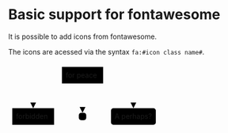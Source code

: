 # Basic support for fontawesome

It is possible to add icons from fontawesome.

The icons are acessed via the syntax `fa:#icon class name#`.

<svg aria-roledescription="flowchart-v2" viewBox="-8 -8 306.140625 133" style="max-width: 306.140625px;" xmlns="http://www.w3.org/2000/svg" width="100%" id="remark-mermaid-0"><style>#remark-mermaid-0{font-family:"trebuchet ms",verdana,arial,sans-serif;font-size:16px;fill:#333;}#remark-mermaid-0 .error-icon{fill:#552222;}#remark-mermaid-0 .error-text{fill:#552222;stroke:#552222;}#remark-mermaid-0 .edge-thickness-normal{stroke-width:2px;}#remark-mermaid-0 .edge-thickness-thick{stroke-width:3.5px;}#remark-mermaid-0 .edge-pattern-solid{stroke-dasharray:0;}#remark-mermaid-0 .edge-pattern-dashed{stroke-dasharray:3;}#remark-mermaid-0 .edge-pattern-dotted{stroke-dasharray:2;}#remark-mermaid-0 .marker{fill:#333333;stroke:#333333;}#remark-mermaid-0 .marker.cross{stroke:#333333;}#remark-mermaid-0 svg{font-family:"trebuchet ms",verdana,arial,sans-serif;font-size:16px;}#remark-mermaid-0 .label{font-family:"trebuchet ms",verdana,arial,sans-serif;color:#333;}#remark-mermaid-0 .cluster-label text{fill:#333;}#remark-mermaid-0 .cluster-label span{color:#333;}#remark-mermaid-0 .label text,#remark-mermaid-0 span{fill:#333;color:#333;}#remark-mermaid-0 .node rect,#remark-mermaid-0 .node circle,#remark-mermaid-0 .node ellipse,#remark-mermaid-0 .node polygon,#remark-mermaid-0 .node path{fill:#ECECFF;stroke:#9370DB;stroke-width:1px;}#remark-mermaid-0 .node .label{text-align:center;}#remark-mermaid-0 .node.clickable{cursor:pointer;}#remark-mermaid-0 .arrowheadPath{fill:#333333;}#remark-mermaid-0 .edgePath .path{stroke:#333333;stroke-width:2.0px;}#remark-mermaid-0 .flowchart-link{stroke:#333333;fill:none;}#remark-mermaid-0 .edgeLabel{background-color:#e8e8e8;text-align:center;}#remark-mermaid-0 .edgeLabel rect{opacity:0.5;background-color:#e8e8e8;fill:#e8e8e8;}#remark-mermaid-0 .cluster rect{fill:#ffffde;stroke:#aaaa33;stroke-width:1px;}#remark-mermaid-0 .cluster text{fill:#333;}#remark-mermaid-0 .cluster span{color:#333;}#remark-mermaid-0 div.mermaidTooltip{position:absolute;text-align:center;max-width:200px;padding:2px;font-family:"trebuchet ms",verdana,arial,sans-serif;font-size:12px;background:hsl(80, 100%, 96.2745098039%);border:1px solid #aaaa33;border-radius:2px;pointer-events:none;z-index:100;}#remark-mermaid-0 .flowchartTitleText{text-anchor:middle;font-size:18px;fill:#333;}#remark-mermaid-0 :root{--mermaid-font-family:"trebuchet ms",verdana,arial,sans-serif;}</style><g><marker orient="auto" markerHeight="12" markerWidth="12" markerUnits="userSpaceOnUse" refY="5" refX="10" viewBox="0 0 10 10" class="marker flowchart" id="flowchart-pointEnd"><path style="stroke-width: 1; stroke-dasharray: 1, 0;" class="arrowMarkerPath" d="M 0 0 L 10 5 L 0 10 z"></path></marker><marker orient="auto" markerHeight="12" markerWidth="12" markerUnits="userSpaceOnUse" refY="5" refX="0" viewBox="0 0 10 10" class="marker flowchart" id="flowchart-pointStart"><path style="stroke-width: 1; stroke-dasharray: 1, 0;" class="arrowMarkerPath" d="M 0 5 L 10 10 L 10 0 z"></path></marker><marker orient="auto" markerHeight="11" markerWidth="11" markerUnits="userSpaceOnUse" refY="5" refX="11" viewBox="0 0 10 10" class="marker flowchart" id="flowchart-circleEnd"><circle style="stroke-width: 1; stroke-dasharray: 1, 0;" class="arrowMarkerPath" r="5" cy="5" cx="5"></circle></marker><marker orient="auto" markerHeight="11" markerWidth="11" markerUnits="userSpaceOnUse" refY="5" refX="-1" viewBox="0 0 10 10" class="marker flowchart" id="flowchart-circleStart"><circle style="stroke-width: 1; stroke-dasharray: 1, 0;" class="arrowMarkerPath" r="5" cy="5" cx="5"></circle></marker><marker orient="auto" markerHeight="11" markerWidth="11" markerUnits="userSpaceOnUse" refY="5.2" refX="12" viewBox="0 0 11 11" class="marker cross flowchart" id="flowchart-crossEnd"><path style="stroke-width: 2; stroke-dasharray: 1, 0;" class="arrowMarkerPath" d="M 1,1 l 9,9 M 10,1 l -9,9"></path></marker><marker orient="auto" markerHeight="11" markerWidth="11" markerUnits="userSpaceOnUse" refY="5.2" refX="-1" viewBox="0 0 11 11" class="marker cross flowchart" id="flowchart-crossStart"><path style="stroke-width: 2; stroke-dasharray: 1, 0;" class="arrowMarkerPath" d="M 1,1 l 9,9 M 10,1 l -9,9"></path></marker><g class="root"><g class="clusters"></g><g class="edgePaths"><path marker-end="url(#flowchart-pointEnd)" style="fill:none;" class="edge-thickness-normal edge-pattern-solid flowchart-link LS-B LE-C" id="L-B-C-0" d="M101.9742936002994,33.5L92.01959362524951,37.666666666666664C82.06489365019961,41.833333333333336,62.155493700099804,50.166666666666664,52.2007937250499,58.5C42.24609375,66.83333333333333,42.24609375,75.16666666666667,42.24609375,79.33333333333333L42.24609375,83.5"></path><path marker-end="url(#flowchart-pointEnd)" style="fill:none;" class="edge-thickness-normal edge-pattern-solid flowchart-link LS-B LE-D" id="L-B-D-0" d="M141.9921875,33.5L141.9921875,37.666666666666664C141.9921875,41.833333333333336,141.9921875,50.166666666666664,141.9921875,60.041666666666664C141.9921875,69.91666666666667,141.9921875,81.33333333333333,141.9921875,87.04166666666667L141.9921875,92.75"></path><path marker-end="url(#flowchart-pointEnd)" style="fill:none;" class="edge-thickness-normal edge-pattern-solid flowchart-link LS-B LE-E" id="L-B-E-0" d="M183.2450177769461,33.5L193.5069158557884,37.666666666666664C203.76881393463074,41.833333333333336,224.29261009231536,50.166666666666664,234.55450817115766,58.5C244.81640625,66.83333333333333,244.81640625,75.16666666666667,244.81640625,79.33333333333333L244.81640625,83.5"></path></g><g class="edgeLabels"><g class="edgeLabel"><g transform="translate(0, 0)" class="label"><foreignObject height="0" width="0"><div style="display: inline-block; white-space: nowrap;" xmlns="http://www.w3.org/1999/xhtml"><span class="edgeLabel"></span></div></foreignObject></g></g><g class="edgeLabel"><g transform="translate(0, 0)" class="label"><foreignObject height="0" width="0"><div style="display: inline-block; white-space: nowrap;" xmlns="http://www.w3.org/1999/xhtml"><span class="edgeLabel"></span></div></foreignObject></g></g><g class="edgeLabel"><g transform="translate(0, 0)" class="label"><foreignObject height="0" width="0"><div style="display: inline-block; white-space: nowrap;" xmlns="http://www.w3.org/1999/xhtml"><span class="edgeLabel"></span></div></foreignObject></g></g></g><g class="nodes"><g transform="translate(141.9921875, 16.75)" id="flowchart-B-14" class="node default default"><rect height="33.5" width="83.234375" y="-16.75" x="-41.6171875" ry="0" rx="0" style="" class="basic label-container"></rect><g transform="translate(-34.1171875, -9.25)" style="" class="label"><foreignObject height="18.5" width="68.234375"><div style="display: inline-block; white-space: nowrap;" xmlns="http://www.w3.org/1999/xhtml"><span class="nodeLabel"><i class="fa fa-twitter"></i> for peace</span></div></foreignObject></g></g><g transform="translate(42.24609375, 100.25)" id="flowchart-C-16" class="node default default"><rect height="33.5" width="84.4921875" y="-16.75" x="-42.24609375" ry="0" rx="0" style="" class="basic label-container"></rect><g transform="translate(-34.74609375, -9.25)" style="" class="label"><foreignObject height="18.5" width="69.4921875"><div style="display: inline-block; white-space: nowrap;" xmlns="http://www.w3.org/1999/xhtml"><span class="nodeLabel"><i class="fa fa-ban"></i> forbidden</span></div></foreignObject></g></g><g transform="translate(141.9921875, 100.25)" id="flowchart-D-18" class="node default default"><rect height="15" width="15" y="-7.5" x="-7.5" ry="5" rx="5" style="" class="basic label-container"></rect><g transform="translate(0, 0)" style="" class="label"><foreignObject height="0" width="0"><div style="display: inline-block; white-space: nowrap;" xmlns="http://www.w3.org/1999/xhtml"><span class="nodeLabel"><i class="fa fa-spinner"></i></span></div></foreignObject></g></g><g transform="translate(244.81640625, 100.25)" id="flowchart-E-20" class="node default default"><rect height="33.5" width="90.6484375" y="-16.75" x="-45.32421875" ry="5" rx="5" style="" class="basic label-container"></rect><g transform="translate(-37.82421875, -9.25)" style="" class="label"><foreignObject height="18.5" width="75.6484375"><div style="display: inline-block; white-space: nowrap;" xmlns="http://www.w3.org/1999/xhtml"><span class="nodeLabel">A <i class="fa fa-camera-retro"></i> perhaps?</span></div></foreignObject></g></g></g></g></g></svg>

